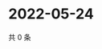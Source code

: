 # 2022-05-24

共 0 条

<!-- BEGIN WEIBO -->
<!-- 最后更新时间 Tue May 24 2022 15:01:07 GMT+0800 (China Standard Time) -->

<!-- END WEIBO -->
